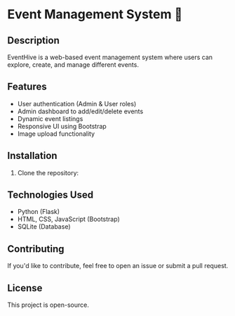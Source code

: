 # Event Management System 🎉

## Description
EventHive is a web-based event management system where users can explore, create, and manage different events.

## Features
- User authentication (Admin & User roles)
- Admin dashboard to add/edit/delete events
- Dynamic event listings
- Responsive UI using Bootstrap
- Image upload functionality

## Installation
1. Clone the repository:

## Technologies Used
- Python (Flask)
- HTML, CSS, JavaScript (Bootstrap)
- SQLite (Database)

## Contributing
If you'd like to contribute, feel free to open an issue or submit a pull request.

## License
This project is open-source.
